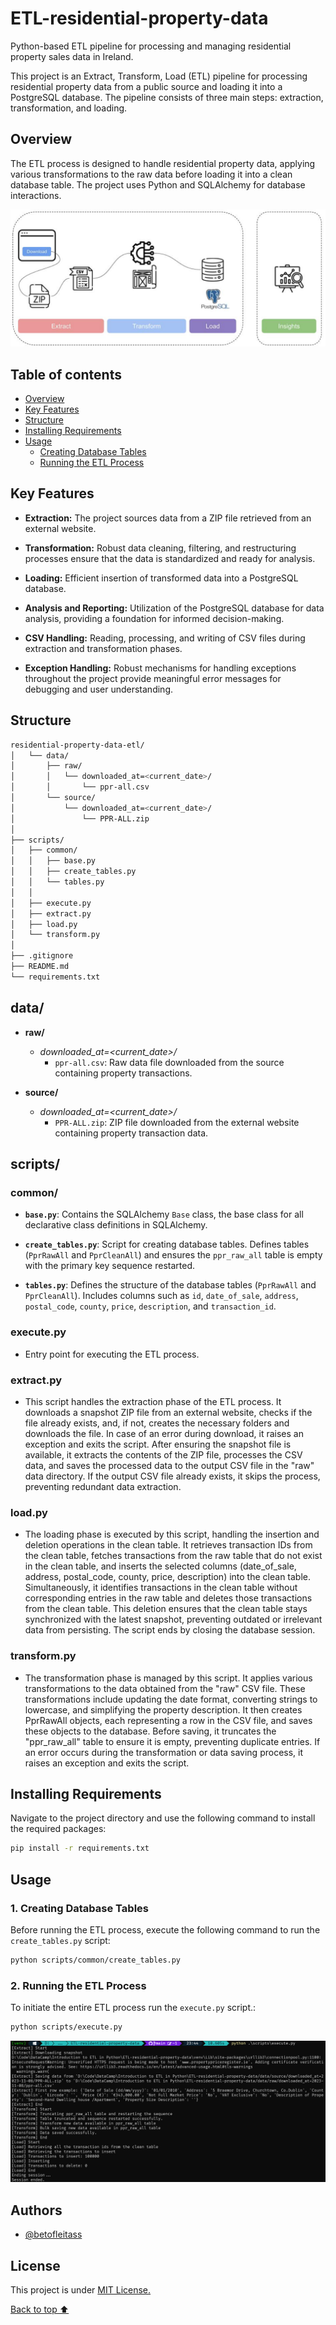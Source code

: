 # ETL-residential-property-data
Python-based ETL pipeline for processing and managing residential property sales data in Ireland. 

This project is an Extract, Transform, Load (ETL) pipeline for processing residential property data from a public source and loading it into a PostgreSQL database. The pipeline consists of three main steps: extraction, transformation, and loading.


## Overview

The ETL process is designed to handle residential property data, applying various transformations to the raw data before loading it into a clean database table. The project uses Python and SQLAlchemy for database interactions.

![ETL Pipeline](images/1_pipeline.png)

## Table of contents
- [Overview](#overview)
- [Key Features](#key-features)
- [Structure](#structure)
- [Installing Requirements](#installing-requirements)
- [Usage](#usage)
  - [Creating Database Tables](#1-creating-database-tables)
  - [Running the ETL Process](#2-running-the-etl-process)

## Key Features

- **Extraction:** The project sources data from a ZIP file retrieved from an external website.
  
- **Transformation:** Robust data cleaning, filtering, and restructuring processes ensure that the data is standardized and ready for analysis.

- **Loading:** Efficient insertion of transformed data into a PostgreSQL database.

- **Analysis and Reporting:** Utilization of the PostgreSQL database for data analysis, providing a foundation for informed decision-making.

- **CSV Handling:** Reading, processing, and writing of CSV files during extraction and transformation phases.

- **Exception Handling:** Robust mechanisms for handling exceptions throughout the project provide meaningful error messages for debugging and user understanding.


## Structure

```bash
residential-property-data-etl/
│   └── data/
│       ├── raw/
│       │   └── downloaded_at=<current_date>/
│       │       └── ppr-all.csv
│       └── source/
│           └── downloaded_at=<current_date>/
│               └── PPR-ALL.zip
│
├── scripts/
│   ├── common/
│   │   ├── base.py
│   │   ├── create_tables.py
│   │   └── tables.py
│   │
│   ├── execute.py
│   ├── extract.py
│   ├── load.py
│   └── transform.py
│
├── .gitignore
├── README.md
└── requirements.txt
```

## data/
- **raw/**
  - *downloaded_at=<current_date>/*
    - `ppr-all.csv`: Raw data file downloaded from the source containing property transactions.

- **source/**
  - *downloaded_at=<current_date>/*
    - `PPR-ALL.zip`: ZIP file downloaded from the external website containing property transaction data.

## scripts/
### common/
- **`base.py`**: Contains the SQLAlchemy `Base` class, the base class for all declarative class definitions in SQLAlchemy.

- **`create_tables.py`**: Script for creating database tables. Defines tables (`PprRawAll` and `PprCleanAll`) and ensures the `ppr_raw_all` table is empty with the primary key sequence restarted.

- **`tables.py`**: Defines the structure of the database tables (`PprRawAll` and `PprCleanAll`). Includes columns such as `id`, `date_of_sale`, `address`, `postal_code`, `county`, `price`, `description`, and `transaction_id`.

### execute.py
- Entry point for executing the ETL process.

### extract.py
- This script handles the extraction phase of the ETL process. It downloads a snapshot ZIP file from an external website, checks if the file already exists, and, if not, creates the necessary folders and downloads the file. In case of an error during download, it raises an exception and exits the script. After ensuring the snapshot file is available, it extracts the contents of the ZIP file, processes the CSV data, and saves the processed data to the output CSV file in the "raw" data directory. If the output CSV file already exists, it skips the process, preventing redundant data extraction.

### load.py
- The loading phase is executed by this script, handling the insertion and deletion operations in the clean table. It retrieves transaction IDs from the clean table, fetches transactions from the raw table that do not exist in the clean table, and inserts the selected columns (date_of_sale, address, postal_code, county, price, description) into the clean table. Simultaneously, it identifies transactions in the clean table without corresponding entries in the raw table and deletes those transactions from the clean table. This deletion ensures that the clean table stays synchronized with the latest snapshot, preventing outdated or irrelevant data from persisting. The script ends by closing the database session.

### transform.py
- The transformation phase is managed by this script. It applies various transformations to the data obtained from the "raw" CSV file. These transformations include updating the date format, converting strings to lowercase, and simplifying the property description. It then creates PprRawAll objects, each representing a row in the CSV file, and saves these objects to the database. Before saving, it truncates the "ppr_raw_all" table to ensure it is empty, preventing duplicate entries. If an error occurs during the transformation or data saving process, it raises an exception and exits the script.


## Installing Requirements

Navigate to the project directory and use the following command to install the required packages:

```bash
pip install -r requirements.txt
```

## Usage

### 1. Creating Database Tables

Before running the ETL process, execute the following command to run the `create_tables.py` script:

```bash
python scripts/common/create_tables.py
```

### 2. Running the ETL Process

To initiate the entire ETL process run the `execute.py` script.:

```bash
python scripts/execute.py
```
![execute_output](images/5_execute_output.png)

## Authors

- [@betofleitass](https://www.github.com/betofleitass)

##  License

This project is under [MIT License.](https://choosealicense.com/licenses/mit/)

[Back to top ⬆️](#ETL-residential-property-data-)
